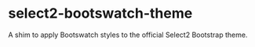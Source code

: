# select2-bootswatch-theme
A shim to apply Bootswatch styles to the official Select2 Bootstrap theme.
